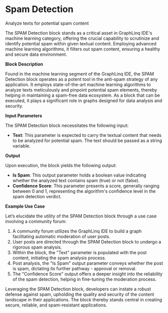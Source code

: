 # Spam Detection

Analyze texts for potential spam content

The SPAM Detection block stands as a critical asset in GraphLinq IDE's machine learning category, offering the crucial capability to scrutinize and identify potential spam within given textual content. Employing advanced machine learning algorithms, it filters out spam content, ensuring a healthy and secure data environment.

**Block Description**

Found in the machine learning segment of the GraphLinq IDE, the SPAM Detection block operates as a potent tool in the anti-spam strategy of any application. It employs state-of-the-art machine learning algorithms to analyze texts meticulously and pinpoint potential spam elements, thereby helping in maintaining a spam-free data ecosystem. As a block that can be executed, it plays a significant role in graphs designed for data analysis and security.

**Input Parameters**

The SPAM Detection block necessitates the following input:

* **Text**: This parameter is expected to carry the textual content that needs to be analyzed for potential spam. The text should be passed as a string variable.

**Output**

Upon execution, the block yields the following output:

* **Is Spam**: This output parameter holds a boolean value indicating whether the analyzed text contains spam (true) or not (false).
* **Confidence Score**: This parameter presents a score, generally ranging between 0 and 1, representing the algorithm's confidence level in the spam detection verdict.

**Example Use Case**

Let’s elucidate the utility of the SPAM Detection block through a use case involving a community forum:

1. A community forum utilizes the GraphLinq IDE to build a graph facilitating automatic moderation of user posts.
2. User posts are directed through the SPAM Detection block to undergo a rigorous spam analysis.
3. Within the block, the "Text" parameter is populated with the post content, initiating the spam analysis process.
4. Post analysis, the "Is Spam" output parameter conveys whether the post is spam, dictating its further pathway - approval or removal.
5. The "Confidence Score" output offers a deeper insight into the reliability of the spam detection, helping in fine-tuning the moderation process.

Leveraging the SPAM Detection block, developers can instate a robust defense against spam, upholding the quality and security of the content landscape in their applications. The block thereby stands central in creating secure, reliable, and spam-resistant applications.

####

